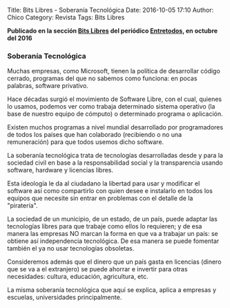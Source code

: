 Title: Bits Libres - Soberanía Tecnológica
Date: 2016-10-05 17:10
Author: Chico
Category: Revista
Tags: Bits Libres

**Publicado en la sección [Bits Libres](http://www.gulag.org.mx/revista/2016-05-10-Bits-Libres.html) del periódico [Entretodos](http://periodicoentretodos.com/), en octubre del 2016**

### Soberanía Tecnológica

Muchas empresas, como Microsoft, tienen la política de desarrollar código cerrado, programas del que no sabemos como funciona: en pocas palabras, software privativo.

Hace décadas surgió el movimiento de Software Libre, con el cual, quienes lo usamos, podemos ver como trabaja determinado sistema operativo (la base de nuestro equipo de cómputo) o determinado programa o aplicación.

Existen muchos programas a nivel mundial desarrollado por programadores de todos los países que han colaborado (recibiendo o no una remuneración) para que todos usemos dicho software.

La soberanía tecnológica trata de tecnologías desarrolladas desde y para la sociedad civil en base a la responsabilidad social y la transparencia usando software, hardware y licencias libres.

Esta ideología le da al ciudadano la libertad para usar y modificar el software así como compartirlo con quien desee e instalarlo en todos los equipos que necesite sin entrar en problemas con el detalle de la "piratería".

La sociedad de un municipio, de un estado, de un país, puede adaptar las tecnologías libres para que trabaje como ellos lo requieren; y de esa manera las empresas NO marcan la forma en que va a trabajar un país: se obtiene así independencia tecnológica. De esa manera se puede fomentar también el ya no usar tecnologías obsoletas.

Consideremos además que el dinero que un país gasta en licencias (dinero que se va a el extranjero) se puede ahorrar e invertir para otras necesidades: cultura, educación, agricultura, etc.

La misma soberanía tecnológica que aquí se explica, aplica a empresas y escuelas, universidades principalmente.
